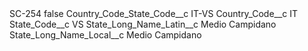 <?xml version="1.0" encoding="UTF-8"?>
<CustomMetadata xmlns="http://soap.sforce.com/2006/04/metadata" xmlns:xsi="http://www.w3.org/2001/XMLSchema-instance" xmlns:xsd="http://www.w3.org/2001/XMLSchema">
    <label>SC-254</label>
    <protected>false</protected>
    <values>
        <field>Country_Code_State_Code__c</field>
        <value xsi:type="xsd:string">IT-VS</value>
    </values>
    <values>
        <field>Country_Code__c</field>
        <value xsi:type="xsd:string">IT</value>
    </values>
    <values>
        <field>State_Code__c</field>
        <value xsi:type="xsd:string">VS</value>
    </values>
    <values>
        <field>State_Long_Name_Latin__c</field>
        <value xsi:type="xsd:string">Medio Campidano</value>
    </values>
    <values>
        <field>State_Long_Name_Local__c</field>
        <value xsi:type="xsd:string">Medio Campidano</value>
    </values>
</CustomMetadata>
